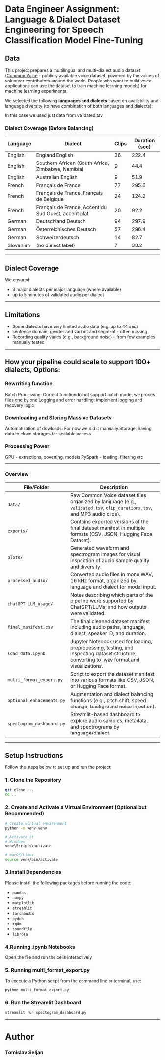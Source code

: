 # Data Engineer Assignment: Language & Dialect Dataset Engineering for Speech Classification Model Fine-Tuning

## Data

This project prepares a multilingual and multi-dialect audio dataset ([Common Voice](https://commonvoice.mozilla.org/en/datasets) - publicly available voice dataset, powered by the voices of volunteer contributors around the world. People who want to build voice applications can use the dataset to train machine learning models) for machine learning experiments.


We selected the following **languages and dialects** based on availability and language diversity (to have combination of both languages and dialects):
 

In this case we used just data from validated.tsv


### Dialect Coverage (Before Balancing)

| Language   | Dialect                                                | Clips | Duration (sec) |
|------------|---------------------------------------------------------|--------|----------------|
| English    | England English                                         | 36     | 222.4          |
| English    | Southern African (South Africa, Zimbabwe, Namibia)     | 9      | 44.4           |
| English    | Australian English                                      | 9      | 51.9           |
| French     | Français de France                                      | 77     | 295.6          |
| French     | Français de France, Français de Belgique                | 24     | 124.2          |
| French     | Français de France, Accent du Sud Ouest, accent plat   | 20     | 92.2           |
| German     | Deutschland Deutsch                                     | 94     | 297.9          |
| German     | Österreichisches Deutsch                                | 57     | 296.4          |
| German     | Schweizerdeutsch                                        | 14     | 82.7           |
| Slovenian  | (no dialect label)                                      | 7      | 33.2           |


---

## Dialect Coverage

We ensured:
- 3 major dialects per major language (where available)
- up to 5 minutes of validated audio per dialect

---

## Limitations

- Some dialects have very limited audio data (e.g. up to 44 sec)
- sentence domain, gender and variant and segment - often missing
- Recording quality varies (e.g., background noise) - from few examples manually tested

---

## How your pipeline could scale to support 100+ dialects, Options:

### Rewrriting function
Batch Processing: Current functiondo not support batch mode,  we proces files one by one
Logging and error handling: implement logging and recovery logic


### Downloading and Storing Massive Datasets
Automatization of dowloads: For now we did it manually
Storage: Saving data to cloud storages for scalable access


### Processing Power
GPU - extractions, coverting, models
PySpark - loading, filtering etc

---


### Overview

| File/Folder               | Description                                                                                                                                |
|---------------------------|--------------------------------------------------------------------------------------------------------------------------------------------|
| `data/`                   | Raw Common Voice dataset files organized by language (e.g., `validated.tsv`, `clip_durations.tsv`, and MP3 audio clips).                   |
| `exports/`                | Contains exported versions of the final dataset manifest in multiple formats (CSV, JSON, Hugging Face Dataset).                            |
| `plots/`                  | Generated waveform and spectrogram images for visual inspection of audio sample quality and diversity.                                     |
| `processed_audio/`        | Converted audio files in mono WAV, 16 kHz format, organized by language and dialect for model input.                                       |
| `chatGPT-LLM_usage/`      | Notes describing which parts of the pipeline were supported by ChatGPT/LLMs, and how outputs were validated.                               |
| `final_manifest.csv`      | The final cleaned dataset manifest including audio paths, language, dialect, speaker ID, and duration.                                     |
| `load_data.ipynb`         | Jupyter Notebook used for loading, preprocessing, testing, and inspecting dataset structure, converting to .wav format and visualizations. |
| `multi_format_export.py`  | Script to export the dataset manifest into various formats like CSV, JSON, or Hugging Face format.                                         |
| `optional_enhacements.py` | Augmentation and dialect balancing functions (e.g., pitch shift, speed change, background noise injection).                                |
| `spectogram_dashboard.py` | Streamlit-based dashboard to explore audio samples, metadata, and spectrograms by language/dialect.                                        |


---

## Setup Instructions

Follow the steps below to set up and run the project:

### 1. Clone the Repository
```bash
git clone ...
cd ..
```

### 2. Create and Activate a Virtual Environment (Optional but Recommended)
```bash
# Create virtual environment
python -m venv venv

# Activate it
# Windows
venv\Scripts\activate

# macOS/Linux
source venv/bin/activate

```

### 3.Install Dependencies
Please install the following packages before running the code:

- `pandas`
- `numpy`
- `matplotlib`
- `streamlit`
- `torchaudio`
- `pydub`
- `tqdm`
- `soundfile`
- `librosa`

### 4.Running .ipynb Notebooks
Open the file and run the cells interactively

### 5. Running multi_format_export.py
To execute a Python script from the command line or terminal, use:
```bash
python multi_format_export.py
```

### 6. Run the Streamlit Dashboard
```bash
streamlit run spectogram_dashboard.py
```




---

# Author
### Tomislav Seljan

